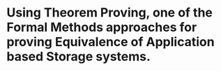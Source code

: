 # Using Theorem Proving, one of the Formal Methods approaches for proving Equivalence of Application based Storage systems.
